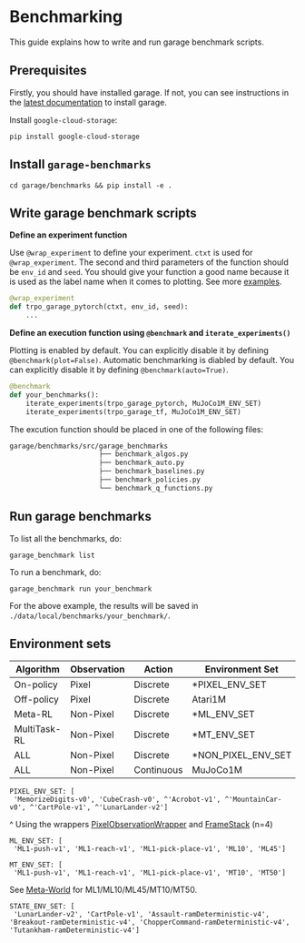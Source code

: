 # Benchmarking

This guide explains how to write and run garage benchmark scripts.

## Prerequisites

Firstly, you should have installed garage. If not, you can see instructions in the [latest documentation](https://garage.readthedocs.io/en/latest/user/installation.html) to install garage.

Install `google-cloud-storage`:

`pip install google-cloud-storage`

## Install `garage-benchmarks`

`cd garage/benchmarks && pip install -e .`

## Write garage benchmark scripts

**Define an experiment function**

Use `@wrap_experiment` to define your experiment. `ctxt` is used for `@wrap_experiment`.
The second and third parameters of the function should be `env_id` and `seed`.
You should give your function a good name because it is used as the label name when it comes to plotting.
See more [examples](https://github.com/rlworkgroup/garage/tree/master/benchmarks/src/garage_benchmarks/experiments).
```py
@wrap_experiment
def trpo_garage_pytorch(ctxt, env_id, seed):
    ...
```

**Define an execution function using `@benchmark` and `iterate_experiments()`**

Plotting is enabled by default. You can explicitly disable it by defining `@benchmark(plot=False)`. Automatic benchmarking is diabled by default. You can explicitly disable it by defining `@benchmark(auto=True)`.
```py
@benchmark
def your_benchmarks():
    iterate_experiments(trpo_garage_pytorch, MuJoCo1M_ENV_SET)
    iterate_experiments(trpo_garage_tf, MuJoCo1M_ENV_SET)
```
The excution function should be placed in one of the following files:
```bash
garage/benchmarks/src/garage_benchmarks
                      ├── benchmark_algos.py
                      ├── benchmark_auto.py
                      ├── benchmark_baselines.py
                      ├── benchmark_policies.py
                      └── benchmark_q_functions.py
```

## Run garage benchmarks

To list all the benchmarks, do:

`garage_benchmark list`

To run a benchmark, do:

`garage_benchmark run your_benchmark`

For the above example, the results will be saved in `./data/local/benchmarks/your_benchmark/`.

## Environment sets
| Algorithm | Observation | Action | Environment Set |
| --- | --- | --- | --- |
| On-policy | Pixel | Discrete | *PIXEL_ENV_SET |
| Off-policy | Pixel | Discrete | Atari1M |
| Meta-RL | Non-Pixel | Discrete | *ML_ENV_SET |
| MultiTask-RL | Non-Pixel | Discrete | *MT_ENV_SET |
| ALL | Non-Pixel | Discrete | *NON_PIXEL_ENV_SET |
| ALL | Non-Pixel | Continuous | MuJoCo1M |

```
PIXEL_ENV_SET: [
 'MemorizeDigits-v0', 'CubeCrash-v0', ^'Acrobot-v1', ^'MountainCar-v0', ^'CartPole-v1', ^'LunarLander-v2']
```
^ Using the wrappers [PixelObservationWrapper](https://github.com/openai/gym/blob/master/gym/wrappers/pixel_observation.py) and [FrameStack](https://github.com/openai/gym/blob/master/gym/wrappers/frame_stack.py) (n=4)
```
ML_ENV_SET: [
 'ML1-push-v1', 'ML1-reach-v1', 'ML1-pick-place-v1', 'ML10', 'ML45']
```
```
MT_ENV_SET: [
 'ML1-push-v1', 'ML1-reach-v1', 'ML1-pick-place-v1', 'MT10', 'MT50']
```
See [Meta-World](https://github.com/rlworkgroup/metaworld) for ML1/ML10/ML45/MT10/MT50.
```
STATE_ENV_SET: [
 'LunarLander-v2', 'CartPole-v1', 'Assault-ramDeterministic-v4', 'Breakout-ramDeterministic-v4', 'ChopperCommand-ramDeterministic-v4', 'Tutankham-ramDeterministic-v4']
```
